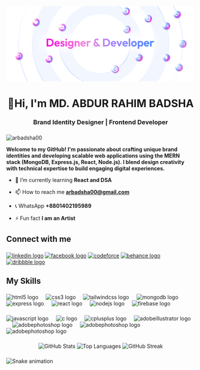 <div align="center"> <img src="https://github.com/arbadsha00/arbadsha00/blob/main/githubBanner-01.png"> </div>
<h1 align="center">👋Hi, I'm MD. ABDUR RAHIM BADSHA</h1>
<h3 align="center">Brand Identity Designer | Frontend Developer</h3>

###
<p align="left"> <img src="https://komarev.com/ghpvc/?username=arbadsha00&label=Profile%20views&color=F422DA&style=flat" alt="arbadsha00" /> </p>

**Welcome to my GitHub! I'm passionate about crafting unique brand identities and developing scalable web applications using the MERN stack (MongoDB, Express.js, React, Node.js). I blend design creativity with technical expertise to build engaging digital experiences.**
- 🌱 I’m currently learning **React and DSA**

- 📫 How to reach me **arbadsha00@gmail.com**
- 📞 WhatsApp **+8801402195989**
- ⚡ Fun fact **I am an Artist**
###

<h2 align="left">Connect with me</h2>

###

<div align="left">
  <a href="https://linkedin.com/in/arbadsha00" target="blank"> <img src="https://raw.githubusercontent.com/maurodesouza/profile-readme-generator/master/src/assets/icons/social/linkedin/default.svg" width="52" height="40" alt="linkedin logo"  /></a>
   <a href="https://www.facebook.com/arbadsha00" target="blank">  <img src="https://raw.githubusercontent.com/maurodesouza/profile-readme-generator/master/src/assets/icons/social/facebook/default.svg" width="52" height="40" alt="facebook logo"  /></a>
   <a href="https://codeforces.com/profile/AbdurRahimBadsha" target="blank"> <img src="https://raw.githubusercontent.com/rahuldkjain/github-profile-readme-generator/master/src/images/icons/Social/codeforces.svg" width="52" height="40" alt="codeforce"  /></a>
   <a href="https://www.behance.net/arbadsha00" target="blank">   <img src="https://raw.githubusercontent.com/maurodesouza/profile-readme-generator/master/src/assets/icons/social/behance/default.svg" width="52" height="40" alt="behance logo"  /></a>
   <a href="https://dribbble.com/arbadsha00" target="blank">  <img src="https://raw.githubusercontent.com/maurodesouza/profile-readme-generator/master/src/assets/icons/social/dribbble/default.svg" width="52" height="40" alt="dribbble logo"  /></a>
</div>

###

<h2 align="left">My Skills</h2>

###

<div align="left">
  <img src="https://cdn.jsdelivr.net/gh/devicons/devicon/icons/html5/html5-original.svg" height="40" alt="html5 logo"  />
  <img width="12" />
  <img src="https://cdn.jsdelivr.net/gh/devicons/devicon/icons/css3/css3-original.svg" height="40" alt="css3 logo"  />
  <img width="12" />
  <img src="https://skillicons.dev/icons?i=tailwind" height="40" alt="tailwindcss logo"  />
  <img width="12" />
  <img src="https://cdn.jsdelivr.net/gh/devicons/devicon/icons/mongodb/mongodb-original.svg" height="40" alt="mongodb logo"  />
  <img width="12" />
  <img src="https://skillicons.dev/icons?i=express" height="40" alt="express logo"  />
  <img width="12" />
  <img src="https://cdn.jsdelivr.net/gh/devicons/devicon/icons/react/react-original.svg" height="40" alt="react logo"  />
  <img width="12" />
  <img src="https://cdn.jsdelivr.net/gh/devicons/devicon/icons/nodejs/nodejs-original.svg" height="40" alt="nodejs logo"  />
   <img width="12" />
  <img src="https://www.vectorlogo.zone/logos/firebase/firebase-icon.svg" height="40" alt="firebase logo"  />
</div>

###

<div align="left">
  <img src="https://cdn.jsdelivr.net/gh/devicons/devicon/icons/javascript/javascript-original.svg" height="40" alt="javascript logo"  />
  <img width="12" />
  <img src="https://cdn.jsdelivr.net/gh/devicons/devicon/icons/c/c-original.svg" height="40" alt="c logo"  />
  <img width="12" />
  <img src="https://cdn.jsdelivr.net/gh/devicons/devicon/icons/cplusplus/cplusplus-original.svg" height="40" alt="cplusplus logo"  />
  <img width="12" />
  <img src="https://skillicons.dev/icons?i=ai" height="40" alt="adobeillustrator logo"  />
  <img width="12" />
  <img src="https://skillicons.dev/icons?i=ps" height="40" alt="adobephotoshop logo"  />
  <img width="12" />
  <img src="https://i.ibb.co.com/70gPdxR/image.png" height="40" alt="adobephotoshop logo"  />
  <img width="12" />
  <img src="https://i.ibb.co.com/j9gV2cwq/image.png" height="40" alt="adobephotoshop logo"  />
</div>

###

<div align="center">
  <img src="https://github-readme-stats.vercel.app/api?username=arbadsha00&hide_title=false&hide_rank=false&show_icons=true&include_all_commits=true&count_private=true&disable_animations=false&theme=light&locale=en&hide_border=false&order=1" height="150" alt="GitHub Stats" />
<img src="https://github-readme-stats.vercel.app/api/top-langs?username=arbadsha00&locale=en&hide_title=false&layout=compact&card_width=320&langs_count=5&theme=light&hide_border=false&order=2" height="150" alt="Top Languages" />
<img src="https://streak-stats.demolab.com?user=arbadsha00&theme=light&hide_border=true" alt="GitHub Streak" />

</div>

###

<img src="https://raw.githubusercontent.com/arbadsha00/arbadsha00/output/snake.svg" alt="Snake animation" />

###
